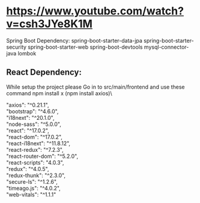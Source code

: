 # https://www.youtube.com/watch?v=csh3JYe8K1M

Spring Boot Dependency:
spring-boot-starter-data-jpa
spring-boot-starter-security
spring-boot-starter-web
spring-boot-devtools
mysql-connector-java
lombok

## React Dependency: 
While setup the project please Go in to src/main/frontend
and use these command npm install x (npm install axios)\

"axios": "^0.21.1",\
"bootstrap": "^4.6.0",\
"i18next": "^20.1.0",\
"node-sass": "^5.0.0",\
"react": "^17.0.2",\
"react-dom": "^17.0.2",\
"react-i18next": "^11.8.12",\
"react-redux": "^7.2.3",\
"react-router-dom": "^5.2.0",\
"react-scripts": "4.0.3",\
"redux": "^4.0.5",\
"redux-thunk": "^2.3.0",\
"secure-ls": "^1.2.6",\
"timeago.js": "^4.0.2",\
"web-vitals": "^1.1.1" 
